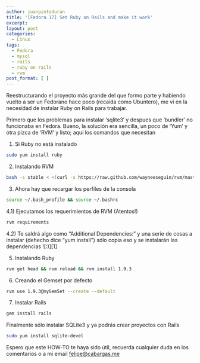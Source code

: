 ```yaml
---
author: juanpintoduran
title: '[Fedora 17] Set Ruby on Rails and make it work'
excerpt:
layout: post
categories:
  - Linux
tags:
  - Fedora
  - mysql
  - rails
  - ruby on rails
  - rvm
post_format: [ ]
---
```

Reestructurando el proyecto más grande del que formo parte y habiendo vuelto a ser un Fedorano hace poco (recaída como Ubuntero), me vi en la necesidad de instalar Ruby on Rails para trabajar.

Primero que los problemas para instalar ‘sqlite3′ y despues que ‘bundler’ no funcionaba en Fedora. Bueno, la solución era sencilla, un poco de ‘Yum’ y otra pizca de ‘RVM’ y listo; aquí los comandos que necesitan

1) Si Ruby no está instalado

~~~ bash
sudo yum install ruby
~~~

2) Instalando RVM

~~~ bash
bash -s stable < <(curl -s https://raw.github.com/wayneeseguin/rvm/master/binscripts/rvm-installer)
~~~

3) Ahora hay que recargar los perfiles de la consola

~~~ bash
source ~/.bash_profile && source ~/.bashrc
~~~

4.1) Ejecutamos los requerimientos de RVM (Atentos!)

~~~ bash
rvm requirements
~~~

4.2) Te saldrá algo como “Additional Dependencies:” y una serie de cosas a instalar (dehecho dice “yum install”) sólo copia eso y se instalarán las dependencias ![:)][1]

5) Instalando Ruby

~~~ bash
rvm get head && rvm reload && rvm install 1.9.3
~~~

6) Creando el Gemset por defecto

~~~ bash
rvm use 1.9.3@myGemSet --create --default
~~~

7) Instalar Rails

~~~ bash
gem install rails
~~~

Finalmente sólo instalar SQLite3 y ya podrás crear proyectos con Rails

~~~ bash
sudo yum install sqlite-devel
~~~

Espero que este HOW-TO te haya sido útil, recuerda cualquier duda en los comentarios o a mi email felipe@cabargas.me